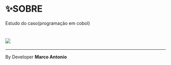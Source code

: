 # ✨SOBRE

Estudo do caso(programação em cobol)

<h1><img src="https://github.com/devMarcoAntonio/cobolapp/blob/master/projeto.jpg"></h1>

___

By Developer **Marco Antonio**